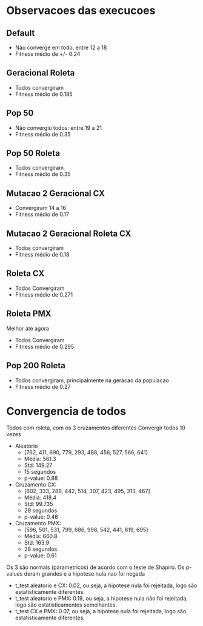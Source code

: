 # Observacoes das execucoes

## Default

* Não converge em todo, entre 12 a 18
* Fitness médio de +/- 0.24

## Geracional Roleta

* Todos convergiram
* Fitness médio de 0.185

## Pop 50

* Não convergiu todos: entre 19 a 21
* Fitness médio de 0.35

## Pop 50 Roleta

* Todos convergiram
* Fitness médio de 0.35

## Mutacao 2 Geracional CX

* Convergiram 14 a 16
* Fitness médio de 0.17

## Mutacao 2 Geracional Roleta CX

* Todos convergiram
* Fitness médio de 0.18

## Roleta CX

* Todos Convergiram
* Fitness médio de 0.271

## Roleta PMX
Melhor até agora
* Todos Convergiram
* Fitness médio de 0.295

## Pop 200 Roleta

* Todos convergiram, principalmente na geracao da populacao
* Fitness médio de 0.27

# Convergencia de todos

Todos com roleta, com os 3 cruzamentos diferentes
Convergir todos 10 vezes

* Aleatório
    * [762, 411, 690, 779, 293, 488, 456, 527, 566, 641]
    * Média: 561.3
    * Std: 149.27
    * 15 segundos
    * p-value: 0.88
* Cruzamento CX:
    * [602, 333, 288, 442, 514, 307, 423, 495, 313, 467]
    * Média: 418.4
    * Std: 99.735
    * 29 segundos
    * p-value: 0.46
* Cruzamento PMX:
    * [596, 501, 531, 799, 686, 998, 542, 441, 819, 695]
    * Média: 660.8
    * Std: 163.9
    * 28 segundos
    * p-value: 0.61

Os 3 são normais (parametricos) de acordo com o teste de Shapiro. Os p-values deram grandes e a hipotese nula nao foi negada

* t_test aleatorio e CX: 0.02, ou seja, a hipotese nula foi rejeitada, logo são estatisticamente diferentes.
* t_test aleatorio e PMX: 0.19, ou seja, a hipotese nula não foi rejeitada, logo são estatisticamentes semelhantes.
* t_test CX e PMX: 0.07, ou seja, a hipotese nula foi rejeitada, logo são estatisticamente diferentes.

